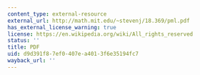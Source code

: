 ```yaml
---
content_type: external-resource
external_url: http://math.mit.edu/~stevenj/18.369/pml.pdf
has_external_license_warning: true
license: https://en.wikipedia.org/wiki/All_rights_reserved
status: ''
title: PDF
uid: d9d391f8-7ef0-407e-a401-3f6e35194fc7
wayback_url: ''
---
```

